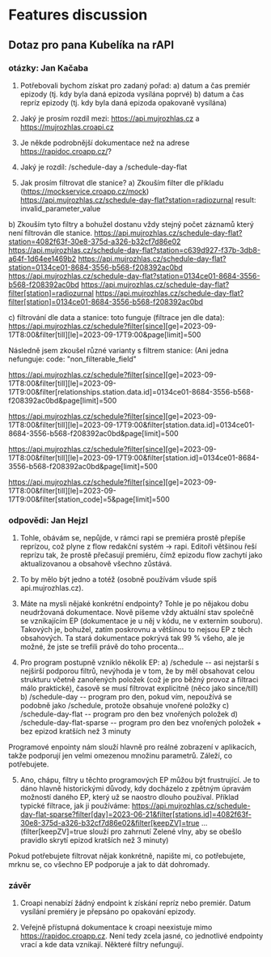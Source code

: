 # Features discussion

## Dotaz pro pana Kubelíka na rAPI

### otázky: Jan Kačaba

1) Potřebovali bychom získat pro zadaný pořad:
a) datum a čas premiér epizody (tj. kdy byla daná epizoda vysílána poprvé)
b) datum a čas repríz epizody (tj. kdy byla daná epizoda opakovaně vysílána)

2) Jaký je prosím rozdíl mezi:
<https://api.mujrozhlas.cz> a <https://mujrozhlas.croapi.cz>

3) Je někde podrobnější dokumentace než na adrese <https://rapidoc.croapp.cz/>?

4) Jaký je rozdíl:
/schedule-day a /schedule-day-flat

5) Jak prosím filtrovat dle stanice?
a) Zkouším filter dle příkladu (<https://mockservice.croapp.cz/mock>)
<https://api.mujrozhlas.cz/schedule-day-flat?station=radiozurnal>
result: invalid_parameter_value

b)
Zkouším tyto filtry a bohužel dostanu vždy stejný počet záznamů který není filtrován dle stanice.
<https://api.mujrozhlas.cz/schedule-day-flat?station=4082f63f-30e8-375d-a326-b32cf7d86e02>
<https://api.mujrozhlas.cz/schedule-day-flat?station=c639d927-f37b-3db8-a64f-1d64ee1469b2>
<https://api.mujrozhlas.cz/schedule-day-flat?station=0134ce01-8684-3556-b568-f208392ac0bd>
<https://api.mujrozhlas.cz/schedule-day-flat?station=0134ce01-8684-3556-b568-f208392ac0bd>
<https://api.mujrozhlas.cz/schedule-day-flat?filter[station]=radiozurnal>
<https://api.mujrozhlas.cz/schedule-day-flat?filter[station]=0134ce01-8684-3556-b568-f208392ac0bd>

c) filtrování dle data a stanice:
toto funguje (filtrace jen dle data):
<https://api.mujrozhlas.cz/schedule?filter[since>][ge]=2023-09-17T8:00&filter[till][le]=2023-09-17T9:00&page[limit]=500

Následně jsem zkoušel různé varianty s filtrem stanice: (Ani jedna nefunguje: code: "non_filterable_field"

<https://api.mujrozhlas.cz/schedule?filter[since>][ge]=2023-09-17T8:00&filter[till][le]=2023-09-17T9:00&filter[relationships.station.data.id]=0134ce01-8684-3556-b568-f208392ac0bd&page[limit]=500

<https://api.mujrozhlas.cz/schedule?filter[since>][ge]=2023-09-17T8:00&filter[till][le]=2023-09-17T9:00&filter[station.data.id]=0134ce01-8684-3556-b568-f208392ac0bd&page[limit]=500

<https://api.mujrozhlas.cz/schedule?filter[since>][ge]=2023-09-17T8:00&filter[till][le]=2023-09-17T9:00&filter[station.id]=0134ce01-8684-3556-b568-f208392ac0bd&page[limit]=500

<https://api.mujrozhlas.cz/schedule?filter[since>][ge]=2023-09-17T8:00&filter[till][le]=2023-09-17T9:00&filter[station_code]=5&page[limit]=500

### odpovědi: Jan Hejzl

1. Tohle, obávám se, nepůjde, v rámci rapi se premiéra prostě přepíše reprízou, což plyne z flow redakční systém → rapi. Editoři většinou řeší reprízu tak, že prostě přečasují premiéru, čímž epizodu flow zachytí jako aktualizovanou a obsahově všechno zůstává.

2. To by mělo být jedno a totéž (osobně používám všude spíš api.mujrozhlas.cz).

3. Máte na mysli nějaké konkrétní endpointy? Tohle je po nějakou dobu neudržovaná dokumentace. Nově píšeme vždy aktuální stav společně se vznikajícím EP (dokumentace je u něj v kódu, ne v externím souboru). Takových je, bohužel, zatím poskrovnu a většinou to nejsou EP z těch obsahových. Ta stará dokumentace pokrývá tak 99 % všeho, ale je možné, že jste se trefili právě do toho procenta...

4. Pro program postupně vzniklo několik EP:
a) /schedule -- asi nejstarší s nejširší podporou filtrů, nevýhoda je v tom, že by měl obsahovat celou strukturu včetně zanořených položek (což je pro běžný provoz a filtraci málo praktické), časově se musí filtrovat explicitně (něco jako since/till)
b) /schedule-day -- program pro den, pokud vím, nepoužívá se podobně jako /schedule, protože obsahuje vnořené položky
c) /schedule-day-flat -- program pro den bez vnořených položek
d) /schedule-day-flat-sparse -- program pro den bez vnořených položek + bez epizod kratších než 3 minuty

Programové enpointy nám slouží hlavně pro reálné zobrazení v aplikacích, takže podporují jen velmi omezenou množinu parametrů. Záleží, co potřebujete.

5. Ano, chápu, filtry u těchto programových EP můžou být frustrující. Je to dáno hlavně historickými důvody, kdy docházelo z zpětným úpravám možností daného EP, který už se naostro dlouho používal.
Příklad typické filtrace, jak ji používáme:
<https://api.mujrozhlas.cz/schedule-day-flat-sparse?filter[day]=2023-06-21&filter[stations.id]=4082f63f-30e8-375d-a326-b32cf7d86e02&filter[keepZV]=true>
... (filter[keepZV]=true slouží pro zahrnutí Zelené vlny, aby se obešlo pravidlo skrytí epizod kratších než 3 minuty)

Pokud potřebujete filtrovat nějak konkrétně, napište mi, co potřebujete, mrknu se, co všechno EP podporuje a jak to dát dohromady.

### závěr

1. Croapi nenabízí žádný endpoint k získání repríz nebo premiér. Datum vysílání premiéry je přepsáno po opakování epizody.

2. Veřejně přístupná dokumentace k croapi neexistuje mimo <https://rapidoc.croapp.cz>.
Není tedy zcela jasné, co jednotlivé endpointy vrací a kde data vznikají. Některé filtry nefungují.

